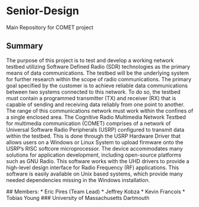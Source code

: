 # Senior-Design
Main Repository for COMET project
## Summary
The purpose of this project is to test and develop a working network testbed utilizing Software Defined Radio (SDR) technologies as the primary means of data communications. The testbed will be the underlying system for further research within the scope of radio communications. The primary goal specified by the customer is to achieve reliable data communications between two systems connected to this network. To do so, the testbed must contain a programmed transmitter (TX) and receiver (RX) that is capable of sending and receiving data reliably from one point to another. The range of this communications network must work within the confines of a single enclosed area. 
The Cognitive Radio Multimedia Network Testbed for multimedia communication (COMET) comprises of a network of Universal Software Radio Peripherals (USRP) configured to transmit data within the testbed. This is done through the USRP Hardware Driver that allows users on a Windows or Linux System to upload firmware onto the USRP’s RISC softcore microprocessor. The device accommodates many solutions for application development, including open-source platforms such as GNU Radio. This software works with the UHD drivers to provide a high-level design interface for Radio Frequency (RF) applications. This software is easily available on Unix based systems, which provide many needed dependencies missing in the Windows installation.
<p align="center">
  <src="https://github.com/epires3/Senior-Design/blob/master/Network%20Diagram.png">
</p>
## Members:
* Eric Pires (Team Lead)
* Jeffrey Kobza
* Kevin Francois
* Tobias Young
### University of Massachusetts Dartmouth


